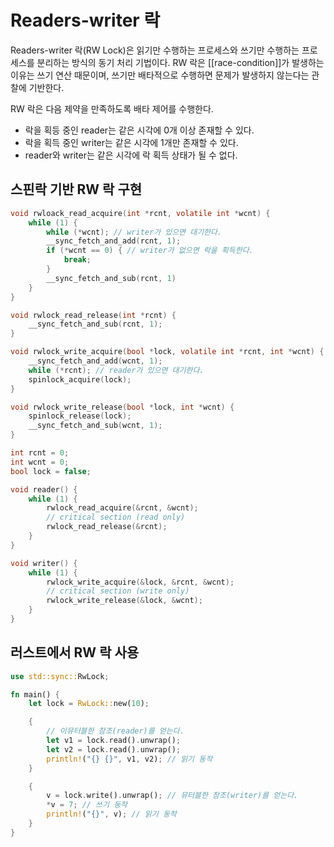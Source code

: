 # Readers-writer 락

Readers-writer 락(RW Lock)은 읽기만 수행하는 프로세스와 쓰기만 수행하는 프로세스를 분리하는 방식의 동기 처리 기법이다. RW 락은 [[race-condition]]가 발생하는 이유는 쓰기 연산 때문이며, 쓰기만 배타적으로 수행하면 문제가 발생하지 않는다는 관찰에 기반한다.

RW 락은 다음 제약을 만족하도록 배타 제어를 수행한다.

- 락을 획등 중인 reader는 같은 시각에 0개 이상 존재할 수 있다.
- 락을 획득 중인 writer는 같은 시각에 1개만 존재할 수 있다.
- reader와 writer는 같은 시각에 락 획득 상태가 될 수 없다.

## 스핀락 기반 RW 락 구현

```c
void rwloack_read_acquire(int *rcnt, volatile int *wcnt) {
    while (1) {
        while (*wcnt); // writer가 있으면 대기한다.
        __sync_fetch_and_add(rcnt, 1);
        if (*wcnt == 0) { // writer가 없으면 락을 획득한다.
            break;
        }
        __sync_fetch_and_sub(rcnt, 1)
    }
}

void rwlock_read_release(int *rcnt) {
    __sync_fetch_and_sub(rcnt, 1);
}

void rwlock_write_acquire(bool *lock, volatile int *rcnt, int *wcnt) {
    __sync_fetch_and_add(wcnt, 1);
    while (*rcnt); // reader가 있으면 대기한다.
    spinlock_acquire(lock);
}

void rwlock_write_release(bool *lock, int *wcnt) {
    spinlock_release(lock);
    __sync_fetch_and_sub(wcnt, 1);
}
```

```c
int rcnt = 0;
int wcnt = 0;
bool lock = false;

void reader() {
    while (1) {
        rwlock_read_acquire(&rcnt, &wcnt);
        // critical section (read only)
        rwlock_read_release(&rcnt);
    }
}

void writer() {
    while (1) {
        rwlock_write_acquire(&lock, &rcnt, &wcnt);
        // critical section (write only)
        rwlock_write_release(&lock, &wcnt);
    }
}
```

## 러스트에서 RW 락 사용

```rust
use std::sync::RwLock;

fn main() {
    let lock = RwLock::new(10);

    {
        // 이뮤터블한 참조(reader)를 얻는다.
        let v1 = lock.read().unwrap();
        let v2 = lock.read().unwrap();
        println!("{} {}", v1, v2); // 읽기 동작
    }

    {
        v = lock.write().unwrap(); // 뮤터블한 참조(writer)를 얻는다.
        *v = 7; // 쓰기 동작
        println!("{}", v); // 읽기 동작
    }
}
```
